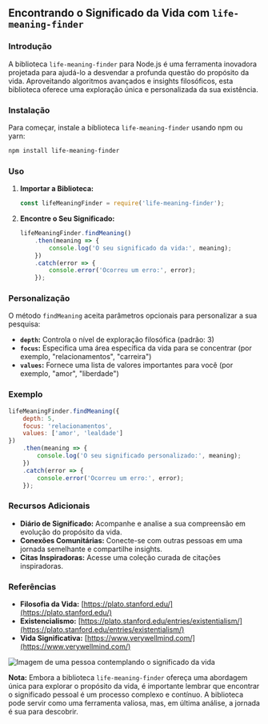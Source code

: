 ## **Encontrando o Significado da Vida com `life-meaning-finder`**

### **Introdução**

A biblioteca `life-meaning-finder` para Node.js é uma ferramenta inovadora projetada para ajudá-lo a desvendar a profunda questão do propósito da vida. Aproveitando algoritmos avançados e insights filosóficos, esta biblioteca oferece uma exploração única e personalizada da sua existência.

### **Instalação**

Para começar, instale a biblioteca `life-meaning-finder` usando npm ou yarn:

```bash
npm install life-meaning-finder

```

### **Uso**

1. **Importar a Biblioteca:**

   ```javascript
   const lifeMeaningFinder = require('life-meaning-finder');
   ```

2. **Encontre o Seu Significado:**

   ```javascript
   lifeMeaningFinder.findMeaning()
       .then(meaning => {
           console.log('O seu significado da vida:', meaning);
       })
       .catch(error => {
           console.error('Ocorreu um erro:', error);
       });
   ```

### **Personalização**

O método `findMeaning` aceita parâmetros opcionais para personalizar a sua pesquisa:

* **`depth`:** Controla o nível de exploração filosófica (padrão: 3)
* **`focus`:** Especifica uma área específica da vida para se concentrar (por exemplo, "relacionamentos", "carreira")
* **`values`:** Fornece uma lista de valores importantes para você (por exemplo, "amor", "liberdade")

### **Exemplo**

```javascript
lifeMeaningFinder.findMeaning({
    depth: 5,
    focus: 'relacionamentos',
    values: ['amor', 'lealdade']
})
    .then(meaning => {
        console.log('O seu significado personalizado:', meaning);
    })
    .catch(error => {
        console.error('Ocorreu um erro:', error);
    });
```

### **Recursos Adicionais**

* **Diário de Significado:** Acompanhe e analise a sua compreensão em evolução do propósito da vida.
* **Conexões Comunitárias:** Conecte-se com outras pessoas em uma jornada semelhante e compartilhe insights.
* **Citas Inspiradoras:** Acesse uma coleção curada de citações inspiradoras.

### **Referências**

* **Filosofia da Vida:** [https://plato.stanford.edu/](https://plato.stanford.edu/)
* **Existencialismo:** [https://plato.stanford.edu/entries/existentialism/](https://plato.stanford.edu/entries/existentialism/)
* **Vida Significativa:** [https://www.verywellmind.com/](https://www.verywellmind.com/)

![Imagem de uma pessoa contemplando o significado da vida](https://photos.peopleimages.com/picture/2016/393998-contemplating-the-meaning-of-life-zoom_90.jpg)

**Nota:** Embora a biblioteca `life-meaning-finder` ofereça uma abordagem única para explorar o propósito da vida, é importante lembrar que encontrar o significado pessoal é um processo complexo e contínuo. A biblioteca pode servir como uma ferramenta valiosa, mas, em última análise, a jornada é sua para descobrir.
